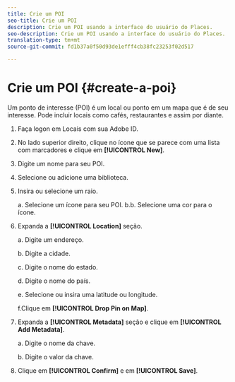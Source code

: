 ```yaml
---
title: Crie um POI
seo-title: Crie um POI
description: Crie um POI usando a interface do usuário do Places.
seo-description: Crie um POI usando a interface do usuário do Places.
translation-type: tm+mt
source-git-commit: fd1b37a0f50d93de1efff4cb38fc23253f02d517

---
```



# Crie um POI {#create-a-poi}

Um ponto de interesse (POI) é um local ou ponto em um mapa que é de seu interesse. Pode incluir locais como cafés, restaurantes e assim por diante.

1. Faça logon em Locais com sua Adobe ID.
2. No lado superior direito, clique no ícone que se parece com uma lista com marcadores e clique em **[!UICONTROL New]**.
3. Digite um nome para seu POI.
4. Selecione ou adicione uma biblioteca.
5. Insira ou selecione um raio.

   a. Selecione um ícone para seu POI.
b.b. Selecione uma cor para o ícone.

6. Expanda a **[!UICONTROL Location]** seção.

   a. Digite um endereço.

   b. Digite a cidade.

   c. Digite o nome do estado.

   d. Digite o nome do país.

   e. Selecione ou insira uma latitude ou longitude.

   f.Clique em **[!UICONTROL Drop Pin on Map]**.

7. Expanda a **[!UICONTROL Metadata]** seção e clique em **[!UICONTROL Add Metadata]**.

   a. Digite o nome da chave.

   b. Digite o valor da chave.

8. Clique em **[!UICONTROL Confirm]** e em **[!UICONTROL  Save]**.